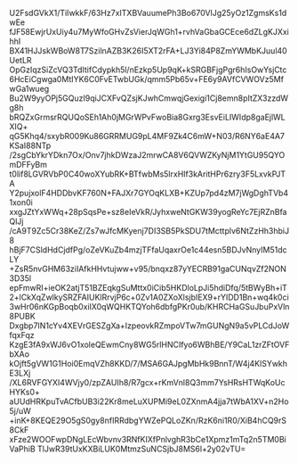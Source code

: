 U2FsdGVkX1/TiIwkkF/63Hz7xITXBVauumePh3Bo670VlJg25yOz1ZgmsKs1dwEe
fJF58EwjrUxUiy4u7MyWfoGHvZsVierJqWGh1+rvhVaGbaGCEce6dZLgKJXxihhI
BX41HJJskWBoW8T7SzilnAZB3K26I5XT2rFA+LJ3Yi84P8ZmYWMbKJuul40UetLR
OpGzIqzSiZcVQ3TdItifCdypkh5l/nEzkp5Up9qK+kSRGBFjgPgr6hIsOwYsjCtc
6HcEiCgwga0MtIYK6C0FvETwbUGk/qmm5Pb65v+FE6y9AVfCVWOVz5MfwGa1wueg
Bu2W9yyOPj5GQuzI9qiJCXFvQZsjKJwhCmwqjGexigi1Cj8emn8pItZX3zzdWg8h
bRQZxGrmsrRQUQoSEh1Ah0jMGrWPvFwoBia8Gxrg3EsvEiLIWIdp8gaEjlWLXIQ+
qG5Khq4/sxybR009Ku86GRRMUG9pL4MF9Zk4C6mW+N03/R6NY6aE4A7KSaI88NTp
/2sgCbYkrYDkn7Ox/Onv7jhkDWzaJ2mrwCA8V6QVWZKyNjM1YtGU95QYOmDFFyBm
t0lif8LGVRVbP0C40woXYubRK+BTfwbMs5lrxHIf3kAritHPr6zry3F5LxvkPJTA
Y2pujxolF4HDDbvKF760N+FAJXr7GYOqKLXB+KZUp7pd4zM7jWgDghTVb41xon0i
xxgJZtYxWWq+28pSqsPe+sz8eIeVkR/JyhxweNtGKW39yogReYc7EjRZnBfaQlJj
/cA9T9Zc5Cr38KeZ/Zs7wJfcMKyenj7DI3SB5PkSDU7tMcttplv6NtZzHh3hbiJ8
hBjF7CSldHdCjdfPg/oZeVKuZb4mzjTFfaUqaxrOe1c44esn5BDJvNnyIM51dcLY
+ZsR5nvGHM63ziIAfkHHvtujww+v95/bnqxz87yYECRB91gaCUNqvZf2NON3D35l
epFmwRI+ieOK2atjT51BZEqkgSuMttx0iCib5HKDloLpJi5hdiDfq/5tBWyBh+iT
2+lCkXqZwlkySRZFAIUKlRrvjP6c+0Zv1A0ZXoXlsjbIEX9+rYIDD1Bn+wq4k0ci
3wHr06nKGpBoqb0xiIX0qWQHKTQYoh6dbfgPKr0ub/KHRCHaGSuJbuPxVln8PUBK
Dxgbp7IN1cYv4XEVrGESZgXa+IzpeovkRZmpoVTw7mGUNgN9a5vPLCdJoWfqxFqz
KzgE3fA9xWJ6vO1xoleQEwmCny8WG5rlHNCIfyo6WBhBE/Y9CaL1zrZFtOVFbXAo
kOjft5gVW1G1Hoi0EmqVZh8KKD/7/MSA6GAJpgMbHk9BnnT/W4j4KlSYwkhE3LXj
/XL6RVFGYXI4WVjy0/zpZAUIh8/R7gcx+rKmVnl8Q3mm7YsHRsHTWqKoUcHYKs0+
aUUdHRKpuTvACfbUB3i22Kr8meLuXUPMi9eL0ZXnmA4jja7tWbA1XV+n2Ho5j/uW
+inK+8KEQE29O5gS0gy8nfIRRdbgYWZePQLoZKn/RzK6ni1R0/XiB4hCQ9rS8CkF
xFze2WOOFwpDNgLEcWbvnv3RNfKIXfPnlvghR3bCe1Xpmz1mTq2n5TM0BiVaPhiB
TlJwR39tUxKXBiLUK0MtmzSuNCSjbJ8MS6l+2y02vTU=
